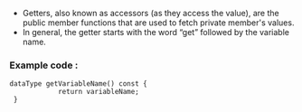 - Getters, also known as accessors (as they access the value), are the public member functions that are used to fetch private member's values. 
- In general, the getter starts with the word “get” followed by the variable name.

### Example code : 
```
dataType getVariableName() const { 
            return variableName;
 }
```
